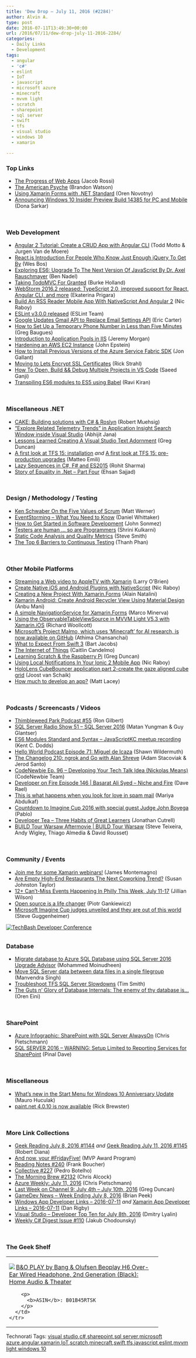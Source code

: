 ```yaml
---
title: 'Dew Drop – July 11, 2016 (#2284)'
author: Alvin A.
type: post
date: 2016-07-11T13:49:30+00:00
url: /2016/07/11/dew-drop-july-11-2016-2284/
categories:
  - Daily Links
  - Development
tags:
  - angular
  - 'c#'
  - eslint
  - IoT
  - javascript
  - microsoft azure
  - minecraft
  - mvvm light
  - scratch
  - sharepoint
  - sql server
  - swift
  - tfs
  - visual studio
  - windows 10
  - xamarin

---
```

### <a name="top"></a>Top Links

  * <a href="http://blogs.windows.com/msedgedev/2016/07/08/the-progress-of-web-apps/?WT.mc_id=DX_MVP4025064" target="_blank">The Progress of Web Apps</a> (Jacob Rossi)
  * <a href="http://www.manyniches.com/current-events/the-american-psyche/" target="_blank">The American Psyche</a> (Brandon Watson)
  * <a href="https://oren.codes/2016/07/09/using-xamarin-forms-with-net-standard/" target="_blank">Using Xamarin Forms with .NET Standard</a> (Oren Novotny)
  * <a href="http://blogs.windows.com/windowsexperience/2016/07/09/announcing-windows-10-insider-preview-build-14385-for-pc-and-mobile/?WT.mc_id=DX_MVP4025064" target="_blank">Announcing Windows 10 Insider Preview Build 14385 for PC and Mobile</a> (Dona Sarkar)

&nbsp;

### <a name="web"></a>Web Development

  * <a href="https://www.sitepoint.com/angular-2-tutorial/" target="_blank">Angular 2 Tutorial: Create a CRUD App with Angular CLI</a> (Todd Motto & Jurgen Van de Moere)
  * <a href="http://reactfordesigners.com/labs/reactjs-introduction-for-people-who-know-just-enough-jquery-to-get-by/" target="_blank">React.js Introduction For People Who Know Just Enough jQuery To Get By</a> (Wes Bos)
  * <a href="http://www.bennadel.com/blog/3119-exploring-es6-upgrade-to-the-next-version-of-javascript-by-dr-axel-rauschmayer.htm" target="_blank">Exploring ES6: Upgrade To The Next Version Of JavaScript By Dr. Axel Rauschmayer</a> (Ben Nadel)
  * <a href="http://developer.telerik.com/featured/todomvc-implementations-numbed-us/" target="_blank">Taking TodoMVC For Granted</a> (Burke Holland)
  * <a href="https://blog.jetbrains.com/webstorm/2016/07/webstorm-2016-2/" target="_blank">WebStorm 2016.2 released: TypeScript 2.0, improved support for React, Angular CLI, and more</a> (Ekaterina Prigara)
  * <a href="https://www.thepolyglotdeveloper.com/2016/07/build-an-rss-reader-mobile-app-with-nativescript-and-angular-2/" target="_blank">Build An RSS Reader Mobile App With NativeScript And Angular 2</a> (Nic Raboy)
  * <a href="http://eslint.org/blog/2016/07/eslint-v3.0.0-released?utm_source=javascriptweekly&utm_medium=email" target="_blank">ESLint v3.0.0 released</a> (ESLint Team)
  * <a href="http://feedproxy.google.com/~r/ProgrammableWeb/~3/hj8KF8c7qbg/08" target="_blank">Google Updates Gmail API to Replace Email Settings API</a> (Eric Carter)
  * <a href="https://twilioinc.wpengine.com/2016/07/how-to-set-up-a-temporary-phone-number-in-less-than-five-minutes-with-twiml-bins.html" target="_blank">How to Set Up a Temporary Phone Number in Less than Five Minutes</a> (Greg Baugues)
  * <a href="http://feedproxy.google.com/~r/geekswithblogs/~3/c8wuNmKdEX0/introduction-to-application-pools-in-iis.aspx" target="_blank">Introduction to Application Pools in IIS</a> (Jeremy Morgan)
  * <a href="https://dzone.com/articles/hardening-an-aws-ec2-instance-1?utm_medium=feed&utm_source=feedpress.me&utm_campaign=Feed%3A+dzone%2Fcloud" target="_blank">Hardening an AWS EC2 Instance</a> (John Epstein)
  * <a href="http://feedproxy.google.com/~r/jongallant/~3/HfkYdJoJZIg/install-service-fabric-sdk-previous.html" target="_blank">How to Install Previous Versions of the Azure Service Fabric SDK</a> (Jon Gallant)
  * <a href="http://feedproxy.google.com/~r/RickStrahl/~3/MDJGKnA5rYY/Moving-to-Lets-Encrypt-SSL-Certificates" target="_blank">Moving to Lets Encrypt SSL Certificates</a> (Rick Strahl)
  * <a href="http://www.codeproject.com/Articles/1110660/How-To-Open-Build-Debug-Multiple-Projects-in-VS-Co" target="_blank">How To Open, Build && Debug Multiple Projects in VS Code</a> (Saeed Ganji)
  * <a href="http://feedproxy.google.com/~r/netCurryRecentArticles/~3/wUDUGDKlr9g/ShowArticle.aspx" target="_blank">Transpiling ES6 modules to ES5 using Babel</a> (Ravi Kiran)

&nbsp;

### <a name="dotnet"></a>Miscellaneous .NET

  * <a href="http://feedproxy.google.com/~r/Code-InsideBlogInternational/~3/ubHQ63rKb8I/cake-building-with-cake" target="_blank">CAKE: Building solutions with C# & Roslyn</a> (Robert Muehsig)
  * <a href="http://dailydotnettips.com/2016/07/11/explore-related-telemetry-trends-in-application-insight-search-window-inside-visual-studio/" target="_blank">“Explore Related Telemetry Trends” in Application Insight Search Window inside Visual Studio</a> (Abhijit Jana)
  * <a href="https://channel9.msdn.com/coding4fun/blog/test?WT.mc_id=DX_MVP4025064" target="_blank">Lessons Learned Creating A Visual Studio Text Adornment</a> (Greg Duncan)
  * <a href="http://feedproxy.google.com/~r/MattsAlmSpace/~3/Tjt6xiVaaJw/a-first-look-at-tfs-15-installation.html" target="_blank">A first look at TFS 15: installation</a> _and_ <a href="http://feedproxy.google.com/~r/MattsAlmSpace/~3/efZFtoh_3Vk/a-first-look-at-tfs-15-pre-production.html" target="_blank">A first look at TFS 15: pre-production upgrades</a> (Matteo Emili)
  * <a href="https://rohiton.wordpress.com/2016/07/09/lazy-sequences-in-c-f-and-es2015/" target="_blank">Lazy Sequences in C#, F# and ES2015</a> (Rohit Sharma)
  * <a href="http://www.c-sharpcorner.com/article/story-of-equality-in-net-part-four/" target="_blank">Story of Equality in .Net &#8211; Part Four</a> (Ehsan Sajjad)

&nbsp;

### <a name="design"></a>Design / Methodology / Testing

  * <a href="https://dzone.com/articles/ken-schwaber-on-the-five-values-of-scrum?utm_medium=feed&utm_source=feedpress.me&utm_campaign=Feed%3A+dzone%2Fagile" target="_blank">Ken Schwaber On the Five Values of Scrum</a> (Matt Werner)
  * <a href="http://danielwhittaker.me/2016/07/08/eventstorming-what-you-need-to-know/" target="_blank">EventStorming – What You Need to Know</a> (Daniel Whittaker)
  * <a href="https://simpleprogrammer.com/2016/07/11/get-started-software-development/" target="_blank">How to Get Started in Software Development</a> (John Sonmez)
  * <a href="http://shrinik.blogspot.com/2016/07/testers-are-human-so-are-programmers.html" target="_blank">Testers are human &#8230; so are Programmers</a> (Shrini Kulkarni)
  * <a href="http://ardalis.com/static-code-analysis-and-quality-metrics" target="_blank">Static Code Analysis and Quality Metrics</a> (Steve Smith)
  * <a href="https://dzone.com/articles/the-top-6-barriers-to-continuous-testing?utm_medium=feed&utm_source=feedpress.me&utm_campaign=Feed%3A+dzone" target="_blank">The Top 6 Barriers to Continuous Testing</a> (Thanh Phan)

&nbsp;

### <a name="mobile"></a>Other Mobile Platforms

  * <a href="http://www.knowing.net/index.php/2016/07/07/streaming-a-web-video-to-appletv-with-xamarin/" target="_blank">Streaming a Web video to AppleTV with Xamarin</a> (Larry O’Brien)
  * <a href="https://www.thepolyglotdeveloper.com/2016/07/create-native-ios-and-android-plugins-with-nativescript" target="_blank">Create Native iOS and Android Plugins with NativeScript</a> (Nic Raboy)
  * <a href="http://www.c-sharpcorner.com/article/creating-new-project-with-xamarin-forms/" target="_blank">Creating a New Project With Xamarin.Forms</a> (Alain Natalini)
  * <a href="http://www.c-sharpcorner.com/article/xamarin-android-create-android-recycler-view-using-material-design/" target="_blank">Xamarin Android: Create Android Recycler View Using Material Design</a> (Anbu Mani)
  * <a href="https://marcominerva.wordpress.com/2016/07/11/a-simple-navigationservice-for-xamarin-forms/" target="_blank">A simple NavigationService for Xamarin.Forms</a> (Marco Minerva)
  * <a href="http://www.blogaboutxamarin.com/using-the-observabletableviewsource-in-mvvm-light-v5-3-with-xamarin-ios/" target="_blank">Using the ObservableTableViewSource in MVVM Light V5.3 with Xamarin.iOS</a> (Richard Woollcott)
  * <a href="http://blogs.microsoft.com/firehose/2016/07/08/microsofts-project-malmo-which-uses-minecraft-for-ai-research-is-now-available-on-github/" target="_blank">Microsoft’s Project Malmo, which uses ‘Minecraft’ for AI research, is now available on GitHub</a> (Athima Chansanchai)
  * <a href="http://code.tutsplus.com/articles/what-to-expect-from-swift-3--cms-26818" target="_blank">What to Expect From Swift 3</a> (Bart Jacobs)
  * <a href="https://dzone.com/guides/the-internet-of-things-1?utm_medium=feed&utm_source=feedpress.me&utm_campaign=Feed%3A+dzone%2Fpublications" target="_blank">The Internet of Things</a> (Caitlin Candelmo)
  * <a href="https://channel9.msdn.com/coding4fun/blog/Learning-Scratch--the-Raspberry-Pi?WT.mc_id=DX_MVP4025064" target="_blank">Learning Scratch & the Raspberry Pi</a> (Greg Duncan)
  * <a href="https://www.thepolyglotdeveloper.com/2016/07/using-local-notifications-ionic-2-mobile-app/" target="_blank">Using Local Notifications In Your Ionic 2 Mobile App</a> (Nic Raboy)
  * <a href="http://feedproxy.google.com/~r/blogspot/dotnetbyexample/~3/ZBLaEYmL3zA/hololens-cubebouncer-application-part-2.html" target="_blank">HoloLens CubeBouncer application part 2-create the gaze aligned cube grid</a> (Joost van Schaik)
  * <a href="http://feedproxy.google.com/~r/MattLacey/~3/hZvF-QtPCqY/how-much-to-develop-app.html" target="_blank">How much to develop an app?</a> (Matt Lacey)

&nbsp;

### <a name="podcasts"></a>Podcasts / Screencasts / Videos

  * <a href="https://blog.thimbleweedpark.com/podcast55" target="_blank">Thimbleweed Park Podcast #55</a> (Ron Gilbert)
  * <a href="http://www.sqlserverradio.com/sql-server-2016/" target="_blank">SQL Server Radio Show 51 – SQL Server 2016</a> (Matan Yungman & Guy Glantser)
  * <a href="https://www.youtube.com/watch?v=qi_rLTcXers#t=1m49s" target="_blank">ES6 Modules Standard and Syntax &#8211; JavaScriptKC meetup recording</a> (Kent C. Dodds)
  * <a href="http://hwpod.libsyn.com/episode-71-miguel-de-icaza" target="_blank">Hello World Podcast Episode 71: Miguel de Icaza</a> (Shawn Wildermuth)
  * <a href="http://5by5.tv/changelog/210" target="_blank">The Changelog 210: ngrok and Go with Alan Shreve</a> (Adam Stacoviak & Jerod Santo)
  * <a href="http://bloggytoons.com/codenewbies-podtrac/2016/7/11/ep-96-developing-your-tech-talk-idea-nickolas-means" target="_blank">CodeNewbie Ep. 96 &#8211; Developing Your Tech Talk Idea (Nickolas Means)</a> (CodeNewbie Team)
  * <a href="http://developeronfire.com/episode-146-basarat-ali-syed-niche-and-fire" target="_blank">Developer on Fire Episode 146 | Basarat Ali Syed &#8211; Niche and Fire</a> (Dave Rael)
  * <a href="http://feeds.mashable.com/~r/Mashable/~3/JXTeFq15wnE/" target="_blank">This is what happens when you look for love in spam mail</a> (Mariya Abdulkaf)
  * <a href="https://channel9.msdn.com/Blogs/ImagineCup/Countdown-to-Imagine-Cup-2016-with-special-guest-Judge-John-Boyega?WT.mc_id=DX_MVP4025064" target="_blank">Countdown to Imagine Cup 2016 with special guest Judge John Boyega</a> (Pablo)
  * <a href="http://feedproxy.google.com/~r/DeveloperTea/~3/ASX1cdlX8EE/41953-three-habits-of-great-learners" target="_blank">Developer Tea &#8211; Three Habits of Great Learners</a> (Jonathan Cutrell)
  * <a href="https://channel9.msdn.com/Events/Wydarzenia-Microsoft/BUILD-Tour-Warsaw/BUILD-Tour-Warsaw-Aftermovie?WT.mc_id=DX_MVP4025064" target="_blank">BUILD Tour Warsaw Aftermovie | BUILD Tour Warsaw</a> (Steve Teixeira, Andy Wigley, Thiago Almedia & David Rousset)

&nbsp;

### <a name="events"></a>Community / Events

  * <a href="http://motzcod.es/post/147115399227" target="_blank">Join me for some Xamarin webinars!</a> (James Montemagno)
  * <a href="http://www.fastcompany.com/3061602/the-future-of-work/why-freelancers-are-paying-to-work-in-high-end-restaurants-before-they-op/2" target="_blank">Are Empty High-End Restaurants The Next Coworking Trend?</a> (Susan Johnston Taylor)
  * <a href="http://www.uwishunu.com/2016/07/12-cant-miss-events-happening-philly-week-july-11-17/" target="_blank">12+ Can’t-Miss Events Happening In Philly This Week, July 11-17</a> (Jillian Wilson)
  * <a href="http://piotrgankiewicz.com/2016/07/11/open-source-is-a-life-changer/" target="_blank">Open source is a life changer</a> (Piotr Gankiewicz)
  * <a href="http://blogs.microsoft.com/blog/2016/07/08/do-not-delete-68/" target="_blank">Microsoft Imagine Cup judges unveiled and they are out of this world</a> (Steve Guggenheimer)

<a href="http://www.techbash.com/" target="_blank"><img decoding="async" title="TechBash Developer Conference" style="margin: 0px 0px 10px" alt="TechBash Developer Conference" src="/wp-content/uploads/2016/07/QuickAd-v2.png" /></a>

### <a name="sql"></a>Database

  * <a href="http://feedproxy.google.com/~r/MSSQLTips-LatestSqlServerTips/~3/10LHgIeCuxg/tip.asp" target="_blank">Migrate database to Azure SQL Database using SQL Server 2016 Upgrade Advisor</a> (Mohammed Moinudheen)
  * <a href="http://feedproxy.google.com/~r/MSSQLTips-LatestSqlServerTips/~3/cj3EgDWuNh4/tip.asp" target="_blank">Move SQL Server data between data files in a single filegroup</a> (Manvendra Singh)
  * <a href="http://feedproxy.google.com/~r/MSSQLTips-LatestSqlServerTips/~3/UnZZZGOVu9M/tip.asp" target="_blank">Troubleshoot TFS SQL Server Slowdowns</a> (Tim Smith)
  * <a href="http://feedproxy.google.com/~r/AyendeRahien/~3/I-CbXM9K1KM/the-guts-n-glory-of-database-internals-the-enemy-of-thy-database-is" target="_blank">The Guts n’ Glory of Database Internals: The enemy of thy database is…</a> (Oren Eini)

&nbsp;

### <a name="sp"></a>SharePoint

  * <a href="https://buildazure.com/2016/07/08/azure-infographic-sharepoint-with-sql-server-alwayson/" target="_blank">Azure Infographic: SharePoint with SQL Server AlwaysOn</a> (Chris Pietschmann)
  * <a href="http://blog.sqlauthority.com/2016/07/11/sql-server-2016-warning-setup-limited-reporting-services-sharepoint/" target="_blank">SQL SERVER 2016 – WARNING: Setup Limited to Reporting Services for SharePoint</a> (Pinal Dave)

&nbsp;

### <a name="misc"></a>Miscellaneous

  * <a href="http://feedproxy.google.com/~r/wmexperts/~3/r9uGcnkucsA/whats-new-start-menu-windows-10-anniversary-update" target="_blank">What&#8217;s new in the Start Menu for Windows 10 Anniversary Update</a> (Mauro Huculak)
  * <a href="https://blog.getpaint.net/2016/07/08/paint-net-4-0-10-is-now-available/" target="_blank">paint.net 4.0.10 is now available</a> (Rick Brewster)

&nbsp;

### <a name="links"></a>More Link Collections

  * <a href="http://feeds.regulargeek.com/~r/RegularGeek/~3/WjdCB_HZjAw/" target="_blank">Geek Reading July 8, 2016 #1144</a> _and_ <a href="http://feeds.regulargeek.com/~r/RegularGeek/~3/UYhEXZRatQo/" target="_blank">Geek Reading July 11, 2016 #1145</a> (Robert Diana)
  * <a href="https://blogs.msdn.microsoft.com/mvpawardprogram/2016/07/08/and-now-your-fridayfive-2/" target="_blank">And now, your #FridayFive!</a> (MVP Award Program)
  * <a href="http://www.frankysnotes.com/2016/07/reading-notes-240.html" target="_blank">Reading Notes #240</a> (Frank Boucher)
  * <a href="http://feedproxy.google.com/~r/tympanus/~3/KnzVMkul_CA/" target="_blank">Collective #227</a> (Pedro Botelho)
  * <a href="http://feedproxy.google.com/~r/ReflectivePerspective/~3/-beCvCUIgXE/" target="_blank">The Morning Brew #2132</a> (Chris Alcock)
  * <a href="https://buildazure.com/2016/07/11/azure-weekly-july-11-2016/" target="_blank">Azure Weekly: July 11, 2016</a> (Chris Pietschmann)
  * <a href="https://channel9.msdn.com/Blogs/C9Team/Last-Week-on-Channel-9-July-4th-July-10th-2016?WT.mc_id=DX_MVP4025064" target="_blank">Last Week on Channel 9: July 4th &#8211; July 10th, 2016</a> (Greg Duncan)
  * <a href="http://feedproxy.google.com/~r/BrianPeek/~3/cTDPTiEmQ2o/post.aspx" target="_blank">GameDev News &#8211; Week Ending July 8, 2016</a> (Brian Peek)
  * <a href="http://windowsappdev.com/2016/07/windows-app-developer-links-2016-07-11/" target="_blank">Windows App Developer Links &#8211; 2016-07-11</a> _and_ <a href="http://allaboutxamarin.com/2016/07/xamarin-app-developer-links-2016-07-11/" target="_blank">Xamarin App Developer Links &#8211; 2016-07-11</a> (Dan Rigby)
  * <a href="http://www.lyalin.com/2016/07/08/visual-studio-developer-top-ten-for-july-8th-2016/" target="_blank">Visual Studio – Developer Top Ten for July 8th, 2016</a> (Dmitry Lyalin)
  * <a href="http://feedproxy.google.com/~r/digest-csharp/~3/2Fr5ntUEDCo/110" target="_blank">Weekly C# Digest Issue #110</a> (Jakub Chodounsky)

&nbsp;

### <a name="shelf"></a>The Geek Shelf

<div id="scid:7dc1bd33-94bd-46fd-a20b-0131235bcd47:73829cae-97b3-4d8e-82d3-1150d74aa005" class="wlWriterEditableSmartContent" style="float: none; padding-bottom: 0px; padding-top: 0px; padding-left: 0px; margin: 0px; display: inline; padding-right: 0px">
  <table cellspacing="0" cellpadding="2" width="400" border="0" unselectable="on">
    <tr>
      <td valign="top" width="400">
        <p>
          <a title="B&O PLAY by Bang & Olufsen Beoplay H6 Over-Ear Wired Headphone, 2nd Generation (Black): Home Audio & Theater" href="http://www.amazon.com/exec/obidos/ASIN/B01B45RTSK/amavin-20"><img data-recalc-dims="1" decoding="async" src="https://i0.wp.com/images.amazon.com/images/P/B01B45RTSK.01.MZZZZZZZ.jpg?w=660" border="0" align="left" style="float:left" />B&O PLAY by Bang & Olufsen Beoplay H6 Over-Ear Wired Headphone, 2nd Generation (Black): Home Audio & Theater</a>
        </p>
        
        <p>
          <b>ASIN</b>: B01B45RTSK
        </p>
      </td>
    </tr>
  </table>
</div>

<div id="scid:0767317B-992E-4b12-91E0-4F059A8CECA8:c03a9b08-ff5a-4263-9749-91f20dd45dbf" class="wlWriterEditableSmartContent" style="float: none; padding-bottom: 0px; padding-top: 0px; padding-left: 0px; margin: 0px; display: inline; padding-right: 0px">
  Technorati Tags: <a href="http://technorati.com/tags/visual+studio" rel="tag">visual studio</a>,<a href="http://technorati.com/tags/c%23" rel="tag">c#</a>,<a href="http://technorati.com/tags/sharepoint" rel="tag">sharepoint</a>,<a href="http://technorati.com/tags/sql+server" rel="tag">sql server</a>,<a href="http://technorati.com/tags/microsoft+azure" rel="tag">microsoft azure</a>,<a href="http://technorati.com/tags/angular" rel="tag">angular</a>,<a href="http://technorati.com/tags/xamarin" rel="tag">xamarin</a>,<a href="http://technorati.com/tags/IoT" rel="tag">IoT</a>,<a href="http://technorati.com/tags/scratch" rel="tag">scratch</a>,<a href="http://technorati.com/tags/minecraft" rel="tag">minecraft</a>,<a href="http://technorati.com/tags/swift" rel="tag">swift</a>,<a href="http://technorati.com/tags/tfs" rel="tag">tfs</a>,<a href="http://technorati.com/tags/javascript" rel="tag">javascript</a>,<a href="http://technorati.com/tags/eslint" rel="tag">eslint</a>,<a href="http://technorati.com/tags/mvvm+light" rel="tag">mvvm light</a>,<a href="http://technorati.com/tags/windows+10" rel="tag">windows 10</a>
</div>
